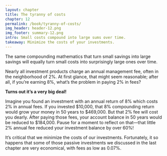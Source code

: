 ```yaml
---
layout: chapter
title: The tyranny of costs
chapter: 12
permalink: /book/tyranny-of-costs/
img_header: header-12.png
img_footer: summary-12.png
intro: Small costs compound into large sums over time.
takeaway: Minimize the costs of your investments.
---
```


The same compounding mathematics that turn small savings into large savings will equally turn small costs into surprisingly large ones over time.

Nearly all investment products charge an annual management fee, often in the neighborhood of 2%. At first glance, that might seem reasonable; after all, if you’re earning 8%, what’s the problem in paying 2% in fees?

**Turns out it’s a very big deal!**

Imagine you found an investment with an annual return of 8% which costs 2% in annual fees. If you invested $10,000, that 8% compounding return would grow your money in 50 years to $469,000. But that 2% fee will cost you dearly. After paying those fees, your account balance in 50 years would be reduced to $184,000. Pause for a moment to reflect on that—that little 2% annual fee reduced your investment balance by over 60%!

It’s critical that we minimize the costs of our investments. Fortunately, it so happens that some of those passive investments we discussed in the last chapter are very economical, with fees as low as 0.07%.
